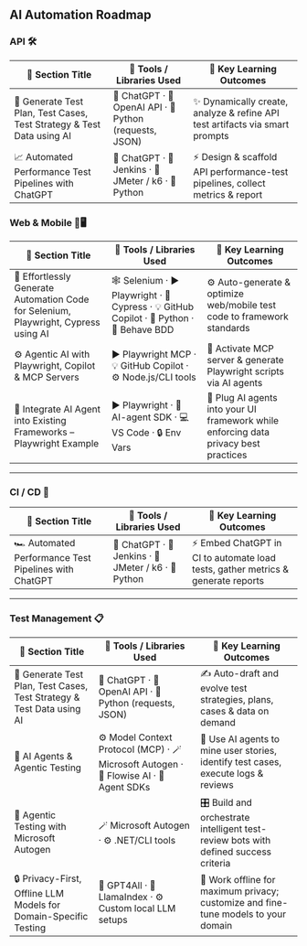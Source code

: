 ## AI Automation Roadmap

### API 🛠️

| 🚀 Section Title                                                      | 🧰 Tools / Libraries Used                               | 🎯 Key Learning Outcomes                                                     |
| --------------------------------------------------------------------- | ------------------------------------------------------- | ---------------------------------------------------------------------------- |
| 📝 Generate Test Plan, Test Cases, Test Strategy & Test Data using AI | 🤖 ChatGPT · 🔗 OpenAI API · 🐍 Python (requests, JSON) | ✨ Dynamically create, analyze & refine API test artifacts via smart prompts  |
| 📈 Automated Performance Test Pipelines with ChatGPT                  | 🤖 ChatGPT · 🔄 Jenkins · 🧪 JMeter / k6 · 🐍 Python    | ⚡ Design & scaffold API performance-test pipelines, collect metrics & report |

### Web & Mobile 📱🖥️

| 🚀 Section Title                                                                    | 🧰 Tools / Libraries Used                                                                 | 🎯 Key Learning Outcomes                                                             |
| ----------------------------------------------------------------------------------- | ----------------------------------------------------------------------------------------- | ------------------------------------------------------------------------------------ |
| 🤖 Effortlessly Generate Automation Code for Selenium, Playwright, Cypress using AI | 🕸️ Selenium · ▶️ Playwright · 🧪 Cypress · 💡 GitHub Copilot · 🐍 Python · 🧩 Behave BDD | ⚙️ Auto-generate & optimize web/mobile test code to framework standards              |
| ⚙️ Agentic AI with Playwright, Copilot & MCP Servers                                | ▶️ Playwright MCP · 💡 GitHub Copilot · ⚙️ Node.js/CLI tools                              | 🚀 Activate MCP server & generate Playwright scripts via AI agents                   |
| 🔗 Integrate AI Agent into Existing Frameworks – Playwright Example                 | ▶️ Playwright · 🤖 AI-agent SDK · 💻 VS Code · 🔒 Env Vars                                | 🔐 Plug AI agents into your UI framework while enforcing data privacy best practices |

---

### CI / CD 🔄

| 🚀 Section Title                                      | 🧰 Tools / Libraries Used                            | 🎯 Key Learning Outcomes                                                        |
| ----------------------------------------------------- | ---------------------------------------------------- | ------------------------------------------------------------------------------- |
| 🏎️ Automated Performance Test Pipelines with ChatGPT | 🤖 ChatGPT · 🔄 Jenkins · 🧪 JMeter / k6 · 🐍 Python | ⚡ Embed ChatGPT in CI to automate load tests, gather metrics & generate reports |

---

### Test Management 📋

| 🚀 Section Title                                                      | 🧰 Tools / Libraries Used                                                              | 🎯 Key Learning Outcomes                                                             |
| --------------------------------------------------------------------- | -------------------------------------------------------------------------------------- | ------------------------------------------------------------------------------------ |
| 📝 Generate Test Plan, Test Cases, Test Strategy & Test Data using AI | 🤖 ChatGPT · 🔗 OpenAI API · 🐍 Python (requests, JSON)                                | ✍️ Auto-draft and evolve test strategies, plans, cases & data on demand              |
| 🤖 AI Agents & Agentic Testing                                        | ⚙️ Model Context Protocol (MCP) · 🪄 Microsoft Autogen · 🌊 Flowise AI · 🤖 Agent SDKs | 🤝 Use AI agents to mine user stories, identify test cases, execute logs & reviews   |
| 🤖 Agentic Testing with Microsoft Autogen                             | 🪄 Microsoft Autogen · ⚙️ .NET/CLI tools                                               | 🎛️ Build and orchestrate intelligent test-review bots with defined success criteria |
| 🔒 Privacy-First, Offline LLM Models for Domain-Specific Testing      | 🐙 GPT4All · 🦙 LlamaIndex · ⚙️ Custom local LLM setups                                | 🔐 Work offline for maximum privacy; customize and fine-tune models to your domain   |
